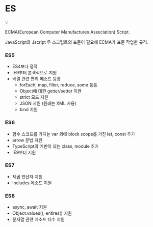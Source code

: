 # ES

<aside>
💡

ECMA(European Computer Manufactures Association) Script.

JavaScript와 Jscript 두 스크립트의 표준이 필요해 ECMA가 표준 작업한 규격.

</aside>

### ES5

- ES4보다 정적
- IE9부터 본격적으로 지원
- 배열 관련 편리 메소드 등장
    - forEach, map, filter, reduce, some 등등
    - Object에 대한 getter/setter 지원
    - strict 모드 지원
    - JSON 지원 (원래는 XML 사용)
    - bind 지원

### ES6

- 함수 스코프를 가지는 var 외에 block scope를 가진 let, const 추가
- arrow 문법 지원
- TypeScript의 기반이 되는 class, module 추가
- IE9부터 지원

### ES7

- 제곱 연산자 지원
- includes 메소드 지원

### ES8

- async, await 지원
- Object.values(), entires() 지원
- 문자열 관련 메소드 다수 지원